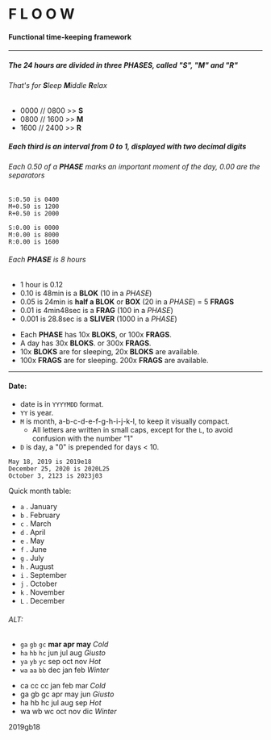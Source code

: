 # F L O O W
#### Functional time-keeping framework

----
##### The 24 hours are divided in three *PHASES*, called "S", "M" and "R"
###### That's for **S**leep **M**iddle **R**elax
* 0000 // 0800 >> **S**
* 0800 // 1600 >> **M**
* 1600 // 2400 >> **R**

##### Each third is an interval from 0 to 1, displayed with two decimal digits
###### Each 0.50 of a **PHASE** marks an important moment of the day, 0.00 are the separators
~~~~
S:0.50 is 0400
M+0.50 is 1200
R+0.50 is 2000
~~~~
~~~~
S:0.00 is 0000
M:0.00 is 8000
R:0.00 is 1600
~~~~
###### Each **PHASE** is 8 hours

* 1 hour is 0.12
* 0.10 is 48min is a **BLOK** (10 in a _PHASE_)
* 0.05 is 24min is **half a BLOK** or **BOX** (20 in a _PHASE_) = 5 **FRAGS**
* 0.01 is 4min48sec is a **FRAG** (100 in a _PHASE_)
* 0.001 is 28.8sec is a **SLIVER** (1000 in a _PHASE_)

- Each **PHASE** has 10x **BLOKS**, or 100x **FRAGS**.
- A day has 30x **BLOKS**. or 300x **FRAGS**.
- 10x **BLOKS** are for sleeping, 20x **BLOKS** are available.
- 100x **FRAGS** are for sleeping. 200x **FRAGS** are available.

---
#### Date:
  * date is in `YYYYMDD` format.
  * `YY` is year.
  * `M` is month, a-b-c-d-e-f-g-h-i-j-k-l, to keep it visually compact.
    - All letters are written in small caps, except for the `L`, to avoid confusion with the number "1"
  * `D` is day, a "0" is prepended for days < 10.
  ~~~~
  May 18, 2019 is 2019e18
  December 25, 2020 is 2020L25
  October 3, 2123 is 2023j03
  ~~~~

Quick month table:
  * `a` . January
  * `b` . February
  * `c` . March
  * `d` . April
  * `e` . May
  * `f` . June
  * `g` . July
  * `h` . August
  * `i` . September
  * `j` . October
  * `k` . November
  * `L` . December

###### ALT:
  - `ga`  `gb`  `gc`  **mar apr may** _Cold_
  - `ha` `hb` `hc`  jun jul aug _Giusto_
  - `ya` `yb` `yc`  sep oct nov _Hot_
  - `wa` `aa` `bb`  dec jan feb _Winter_

  * ca cc cc jan feb mar  _Cold_
  * ga gb gc  apr may jun _Giusto_
  * ha hb hc  jul aug sep _Hot_
  * wa wb wc  oct nov dic _Winter_




2019gb18
